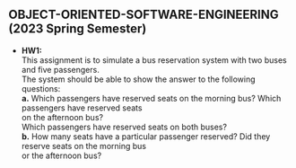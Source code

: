 ## OBJECT-ORIENTED-SOFTWARE-ENGINEERING (2023 Spring Semester)
* **HW1:**  <br>
This assignment is to simulate a bus reservation system with two buses and five passengers. <br>
The system should be able to show the answer to the following questions: <br>
  **a.** Which passengers have reserved seats on the morning bus? Which passengers have reserved seats <br>
  on the afternoon bus? <br>
  Which passengers have reserved seats on both buses? <br>
  **b.** How many seats have a particular passenger reserved? Did they reserve seats on the morning bus <br>
  or the afternoon bus?
